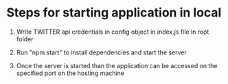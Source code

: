 # Steps for starting application in local

1. Write TWITTER api credentials in config object in index.js file in root folder

2. Run "npm start" to install dependencies and start the server

3. Once the server is started than the application can be accessed on the specified port on the hosting machine